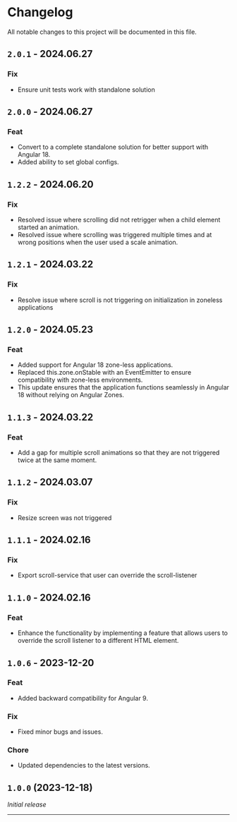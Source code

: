 # Changelog

All notable changes to this project will be documented in this file.

## `2.0.1` - 2024.06.27
### Fix
- Ensure unit tests work with standalone solution

## `2.0.0` - 2024.06.27
### Feat
- Convert to a complete standalone solution for better support with Angular 18.
- Added ability to set global configs.

## `1.2.2` - 2024.06.20
### Fix
- Resolved issue where scrolling did not retrigger when a child element started an animation.
- Resolved issue where scrolling was triggered multiple times and at wrong positions when the user used a scale animation.

## `1.2.1` - 2024.03.22
### Fix
- Resolve issue where scroll is not triggering on initialization in zoneless applications

## `1.2.0` - 2024.05.23
### Feat
- Added support for Angular 18 zone-less applications.
- Replaced this.zone.onStable with an EventEmitter to ensure compatibility with zone-less environments.
- This update ensures that the application functions seamlessly in Angular 18 without relying on Angular Zones.


## `1.1.3` - 2024.03.22
### Feat
- Add a gap for multiple scroll animations so that they are not triggered twice at the same moment.


## `1.1.2` - 2024.03.07
### Fix
- Resize screen was not triggered


## `1.1.1` - 2024.02.16
### Fix
- Export scroll-service that user can override the scroll-listener


## `1.1.0` - 2024.02.16
### Feat
- Enhance the functionality by implementing a feature that allows users to override the scroll listener to a different HTML element.


## `1.0.6` - 2023-12-20
### Feat
- Added backward compatibility for Angular 9.

### Fix
- Fixed minor bugs and issues.

### Chore
- Updated dependencies to the latest versions.


## `1.0.0` (2023-12-18)
_Initial release_

---